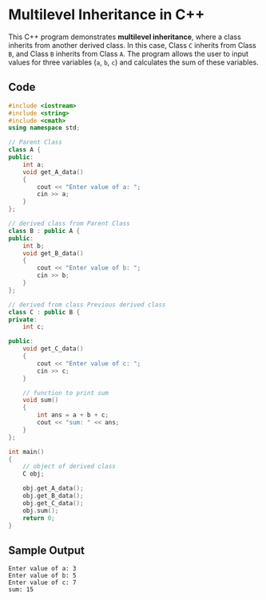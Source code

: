 # Multilevel Inheritance in C++

This C++ program demonstrates **multilevel inheritance**, where a class inherits from another derived class. In this case, Class `C` inherits from Class `B`, and Class `B` inherits from Class `A`. The program allows the user to input values for three variables (`a`, `b`, `c`) and calculates the sum of these variables.

## Code

```cpp
#include <iostream>
#include <string>
#include <cmath>
using namespace std;

// Parent Class
class A {
public:
    int a;
    void get_A_data()
    {
        cout << "Enter value of a: ";
        cin >> a;
    }
};

// derived class from Parent Class
class B : public A {
public:
    int b;
    void get_B_data()
    {
        cout << "Enter value of b: ";
        cin >> b;
    }
};

// derived from class Previous derived class
class C : public B {
private:
    int c;

public:
    void get_C_data()
    {
        cout << "Enter value of c: ";
        cin >> c;
    }

    // function to print sum
    void sum()
    {
        int ans = a + b + c;
        cout << "sum: " << ans;
    }
};

int main()
{
    // object of derived class
    C obj;

    obj.get_A_data();
    obj.get_B_data();
    obj.get_C_data();
    obj.sum();
    return 0;
}
```
## Sample Output
```
Enter value of a: 3
Enter value of b: 5
Enter value of c: 7
sum: 15
